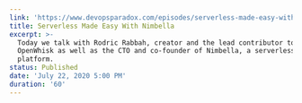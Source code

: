 ```yaml
---
link: 'https://www.devopsparadox.com/episodes/serverless-made-easy-with-nimbella-65/'
title: Serverless Made Easy With Nimbella
excerpt: >-
  Today we talk with Rodric Rabbah, creator and the lead contributor to Apache
  OpenWhisk as well as the CTO and co-founder of Nimbella, a serverless cloud
  platform.
status: Published
date: 'July 22, 2020 5:00 PM'
duration: '60'
---
```


